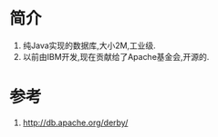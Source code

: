 # 简介 #

  1. 纯Java实现的数据库,大小2M,工业级.
  1. 以前由IBM开发,现在贡献给了Apache基金会,开源的.


# 参考 #
  1. http://db.apache.org/derby/